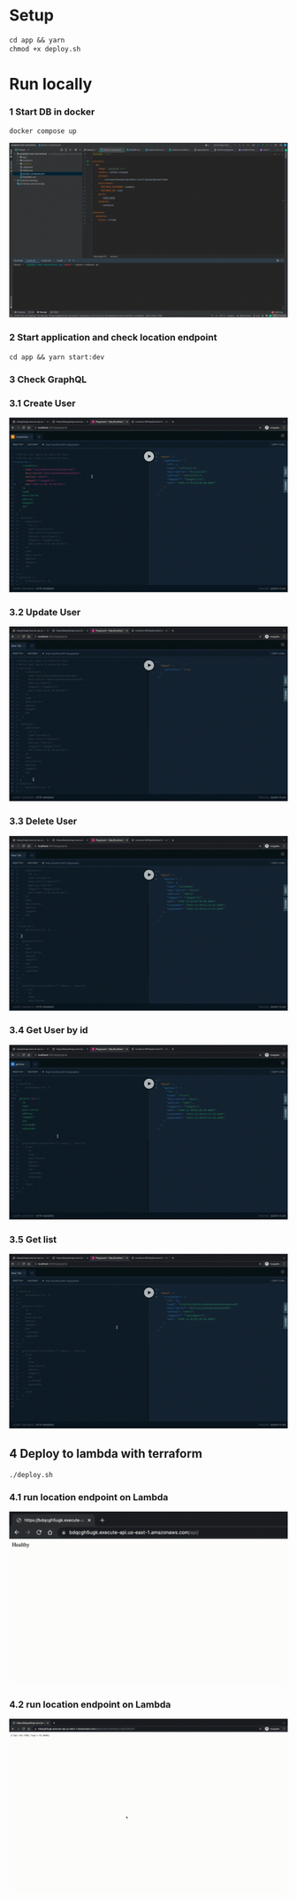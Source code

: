 # Setup
```
cd app && yarn
chmod +x deploy.sh
```

# Run locally
### 1 Start DB in docker
```
docker compose up
```
![Start DB in docker](./gif/docker.gif)
### 2 Start application and check location endpoint
```
cd app && yarn start:dev
```

### 3 Check GraphQL
### 3.1 Create User
![create](./gif/create.gif)

### 3.2 Update User
![update](./gif/update.gif)

### 3.3 Delete User
![delete](./gif/delete.gif)

### 3.4 Get User by id
![get](./gif/get.gif)

### 3.5 Get list
![get list](./gif/get_list.gif)

## 4 Deploy to lambda with terraform
```
./deploy.sh
```

### 4.1 run location endpoint on Lambda
![lambda location](./gif/lambda-location.gif)

### 4.2 run location endpoint on Lambda
![lambda graphql](./gif/lambda-graphql.gif)

